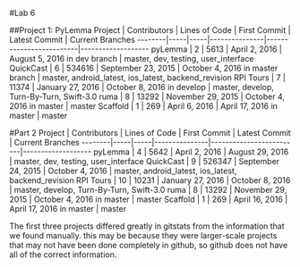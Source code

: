 #Lab 6

##Project 1: PyLemma
Project | Contributors | Lines of Code | First Commit | Latest Commit | Current Branches
--------|-----|-----|---------------|-------------------------|-------------------
pyLemma | 2 | 5613 | April 2, 2016 | August 5, 2016 in dev branch | master, dev, testing, user_interface
QuickCast | 6 | 534616 | September 23, 2015 | October 4, 2016 in master branch | master, android_latest, ios_latest, backend_revision
RPI Tours | 7 | 11374 | January 27, 2016 | October 8, 2016 in develop | master, develop, Turn-By-Turn, Swift-3.0
ruma | 8 | 13292 | November 29, 2015 | October 4, 2016 in master | master
Scaffold | 1 | 269 | April 6, 2016 | April 17, 2016 in master | master

#Part 2
Project | Contributors | Lines of Code | First Commit | Latest Commit | Current Branches
--------|-----|-----|---------------|-------------------------|-------------------
pyLemma | 4 | 5642 | April 2, 2016 | August 29, 2016 | master, dev, testing, user_interface
QuickCast | 9 | 526347 | September 24, 2015 | October 4, 2016 | master, android_latest, ios_latest, backend_revision
RPI Tours | 10 | 10231 | January 27, 2016 | October 8, 2016 | master, develop, Turn-By-Turn, Swift-3.0
ruma | 8 | 13292 | November 29, 2015 | October 4, 2016 in master | master
Scaffold | 1 | 269 | April 16, 2016 | April 17, 2016 in master | master

The first three projects differed greatly in gitstats from the information that we found manually.  this may be because they were larger-scale projects that may not have been done completely in github, so github does not have all of the correct information.
